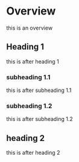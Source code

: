 Overview
========

this is an overview

Heading 1
---------

this is after heading 1

### subheading 1.1

this is after subheading 1.1

### subheading 1.2

this is after subheading 1.2

heading 2
---------

this is after heading 2
